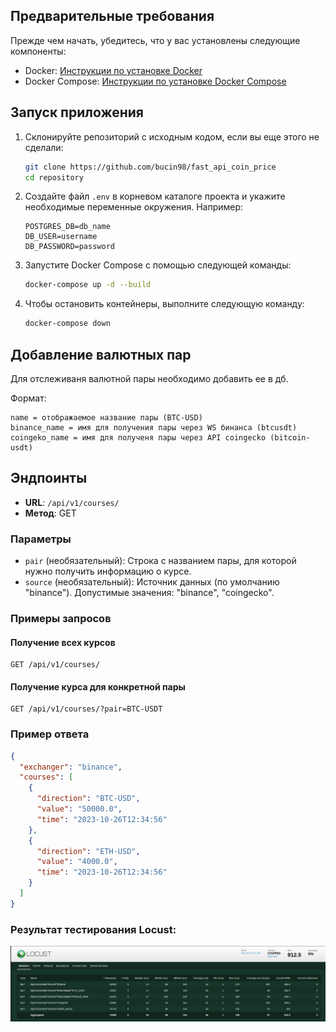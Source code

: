 ## Предварительные требования

Прежде чем начать, убедитесь, что у вас установлены следующие компоненты:

- Docker: [Инструкции по установке Docker](https://docs.docker.com/get-docker/)
- Docker Compose: [Инструкции по установке Docker Compose](https://docs.docker.com/compose/install/)

## Запуск приложения

1. Склонируйте репозиторий с исходным кодом, если вы еще этого не сделали:

   ```bash
   git clone https://github.com/bucin98/fast_api_coin_price
   cd repository
   ```

2. Создайте файл `.env` в корневом каталоге проекта и укажите необходимые переменные окружения. Например:

   ```
   POSTGRES_DB=db_name
   DB_USER=username
   DB_PASSWORD=password
   ```

3. Запустите Docker Compose с помощью следующей команды:

   ```bash
   docker-compose up -d --build
   ```

4. Чтобы остановить контейнеры, выполните следующую команду:

   ```bash
   docker-compose down
   ```

## Добавление валютных пар

Для отслеживаня валютной пары необходимо добавить ее в дб.

Формат:

```
name = отображаемое название пары (BTC-USD)
binance_name = имя для получения пары через WS бинанса (btcusdt)
coingeko_name = имя для полученя пары через API coingecko (bitcoin-usdt)
```

## Эндпоинты

- **URL**: `/api/v1/courses/`
- **Метод**: GET

### Параметры

- `pair` (необязательный): Строка с названием пары, для которой нужно получить информацию о курсе.
- `source` (необязательный): Источник данных (по умолчанию "binance"). Допустимые значения: "binance", "coingecko".

### Примеры запросов

#### Получение всех курсов

```http
GET /api/v1/courses/
```

#### Получение курса для конкретной пары

```http
GET /api/v1/courses/?pair=BTC-USDT
```

### Пример ответа

```json
{
  "exchanger": "binance",
  "courses": [
    {
      "direction": "BTC-USD",
      "value": "50000.0",
      "time": "2023-10-26T12:34:56"
    },
    {
      "direction": "ETH-USD",
      "value": "4000.0",
      "time": "2023-10-26T12:34:56"
    }
  ]
}

```

### Результат тестирования Locust:

![Результат тестирования](testing_result.png)